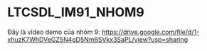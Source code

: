 # LTCSDL_IM91_NHOM9
Đây là video demo của nhóm 9: https://drive.google.com/file/d/1-xhuzK7WhDVeGZ5N4gD5Nm6SVkx3SaPL/view?usp=sharing

